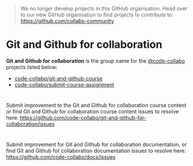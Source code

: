 
> We no longer develop projects in this GitHub organisation. Head over to our new GitHub organisation to find projects to contribute to: https://github.com/collabo-community

#

# Git and Github for collaboration
**Git and Github for collaboration** is the group name for the [@code-collabo](https://github.com/code-collabo) projects listed below: 
- [code-collabo/git-and-github-course](https://github.com/code-collabo/git-and-github-course)
- [code-collabo/submit-course-assignment](https://github.com/code-collabo/submit-course-assignment)

#
Submit improvement to the Git and Github for collaboration course content or find Git and Github for collaboration course content issues to resolve here: https://github.com/code-collabo/git-and-github-for-collaboration/issues

#
Submit improvement for Git and Github for collaboration documentation, or find Git and Github for collaboration documentation issues to resolve here: https://github.com/code-collabo/docs/issues
